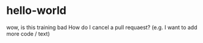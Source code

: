 # hello-world
wow, is this training bad
How do I cancel a pull requaest? (e.g. I want to add more code / text)
